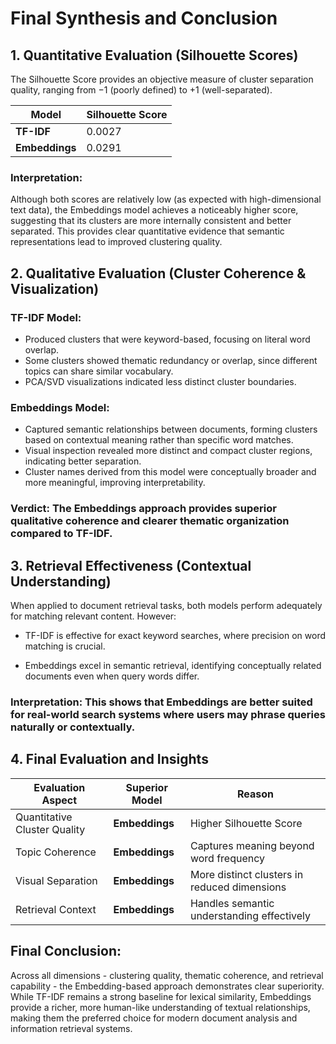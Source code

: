 # Final Synthesis and Conclusion
## 1. Quantitative Evaluation (Silhouette Scores)

The Silhouette Score provides an objective measure of cluster separation quality, ranging from −1 (poorly defined) to +1 (well-separated).

| Model        | Silhouette Score |
|---------------|------------------|
| **TF-IDF**    | 0.0027           |
| **Embeddings**| 0.0291           |

### Interpretation:
Although both scores are relatively low (as expected with high-dimensional text data), the Embeddings model achieves a noticeably higher score, suggesting that its clusters are more internally consistent and better separated.
This provides clear quantitative evidence that semantic representations lead to improved clustering quality.


## 2. Qualitative Evaluation (Cluster Coherence & Visualization)

### TF-IDF Model:
- Produced clusters that were keyword-based, focusing on literal word overlap.
- Some clusters showed thematic redundancy or overlap, since different topics can share similar vocabulary.
- PCA/SVD visualizations indicated less distinct cluster boundaries.

### Embeddings Model:
- Captured semantic relationships between documents, forming clusters based on contextual meaning rather than specific word matches.
- Visual inspection revealed more distinct and compact cluster regions, indicating better separation.
- Cluster names derived from this model were conceptually broader and more meaningful, improving interpretability.

### Verdict: The Embeddings approach provides superior qualitative coherence and clearer thematic organization compared to TF-IDF.


## 3. Retrieval Effectiveness (Contextual Understanding)

When applied to document retrieval tasks, both models perform adequately for matching relevant content.
However:

- TF-IDF is effective for exact keyword searches, where precision on word matching is crucial.

- Embeddings excel in semantic retrieval, identifying conceptually related documents even when query words differ.

### Interpretation: This shows that Embeddings are better suited for real-world search systems where users may phrase queries naturally or contextually.


## 4. Final Evaluation and Insights

| **Evaluation Aspect**       | **Superior Model** | **Reason**                                           |
|------------------------------|--------------------|------------------------------------------------------|
| Quantitative Cluster Quality | **Embeddings**     | Higher Silhouette Score                              |
| Topic Coherence              | **Embeddings**     | Captures meaning beyond word frequency               |
| Visual Separation            | **Embeddings**     | More distinct clusters in reduced dimensions         |
| Retrieval Context            | **Embeddings**     | Handles semantic understanding effectively           |


## Final Conclusion:
Across all dimensions - clustering quality, thematic coherence, and retrieval capability - the Embedding-based approach demonstrates clear superiority.
While TF-IDF remains a strong baseline for lexical similarity, Embeddings provide a richer, more human-like understanding of textual relationships, making them the preferred choice for modern document analysis and information retrieval systems.